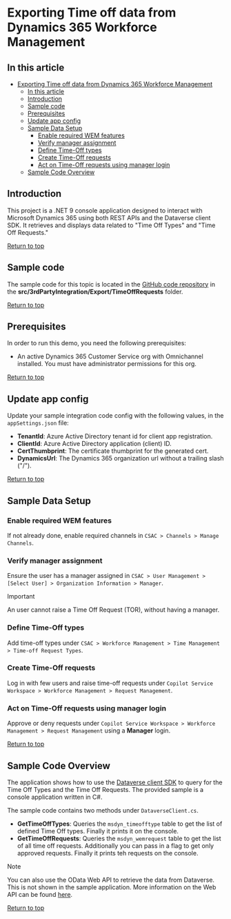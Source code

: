﻿# Exporting Time off data from Dynamics 365 Workforce Management

## In this article

- [Exporting Time off data from Dynamics 365 Workforce Management](#exporting-time-off-data-from-dynamics-365-workforce-management)
  - [In this article](#in-this-article)
  - [Introduction](#introduction)
  - [Sample code](#sample-code)
  - [Prerequisites](#prerequisites)
  - [Update app config](#update-app-config)
  - [Sample Data Setup](#sample-data-setup)
    - [Enable required WEM features](#enable-required-wem-features)
    - [Verify manager assignment](#verify-manager-assignment)
    - [Define Time-Off types](#define-time-off-types)
    - [Create Time-Off requests](#create-time-off-requests)
    - [Act on Time-Off requests using manager login](#act-on-time-off-requests-using-manager-login)
  - [Sample Code Overview](#sample-code-overview)

## Introduction

This project is a .NET 9 console application designed to interact with Microsoft Dynamics 365 using both REST APIs and the Dataverse client SDK.
It retrieves and displays data related to "Time Off Types" and "Time Off Requests."

[Return to top](#in-this-article)

## Sample code

The sample code for this topic is located in the [GitHub code repository](https://github.com/microsoft/dynamics365-customerservice-wem-samples/tree/main/src/3rdPartyIntegration/Export/TimeOffRequests) in the **src/3rdPartyIntegration/Export/TimeOffRequests** folder.

[Return to top](#in-this-article)

## Prerequisites

In order to run this demo, you need the following prerequisites:

- An active Dynamics 365 Customer Service org with Omnichannel installed. You must have administrator permissions for this org.

 [Return to top](#in-this-article)


## Update app config

Update your sample integration code config with the following values, in the `appSettings.json` file:

- **TenantId**: Azure Active Directory tenant id for client app registration.
- **ClientId**: Azure Active Directory application (client) ID.
- **CertThumbprint**: The certificate thumbprint for the generated cert.
- **DynamicsUrl**: The Dynamics 365 organization url without a trailing slash ("/").

[Return to top](#in-this-article)

## Sample Data Setup

### Enable required WEM features
If not already done, enable required channels in `CSAC > Channels > Manage Channels`.   

### Verify manager assignment
Ensure the user has a manager assigned in  `CSAC > User Management > [Select User] > Organization Information > Manager`.
  > [!IMPORTANT]
  > An user cannot raise a Time Off Request (TOR), without having a manager.

### Define Time-Off types
Add time-off types under `CSAC > Workforce Management > Time Management > Time-off Request Types`.

### Create Time-Off requests
Log in with few users and raise time-off requests under `Copilot Service Workspace > Workforce Management > Request Management`.

### Act on Time-Off requests using manager login
Approve or deny requests under  `Copilot Service Workspace > Workforce Management > Request Management` using a **Manager** login.

[Return to top](#in-this-article)

## Sample Code Overview
The application shows how to use the [Dataverse client SDK](https://learn.microsoft.com/dotnet/api/microsoft.powerplatform.dataverse.client.serviceclient?view=dataverse-sdk-latest) to query for the Time Off Types and the Time Off Requests. The provided sample is a console application written in C#.

The sample code contains two methods under `DataverseClient.cs`.

- **GetTimeOffTypes**: Queries the `msdyn_timeofftype` table to get the list of defined Time Off types. Finally it prints it on the console.
- **GetTimeOffRequests**: Queries the `msdyn_wemrequest` table to get the list of all time off requests. Additionally you can pass in a flag to get only approved requests. Finally it prints teh requests on the console.

> [!NOTE]
> You can also use the OData Web API to retrieve the data from Dataverse. This is not shown in the sample application. More information on the Web API can be found [here](https://learn.microsoft.com/power-apps/developer/data-platform/webapi/overview).

[Return to top](#in-this-article)